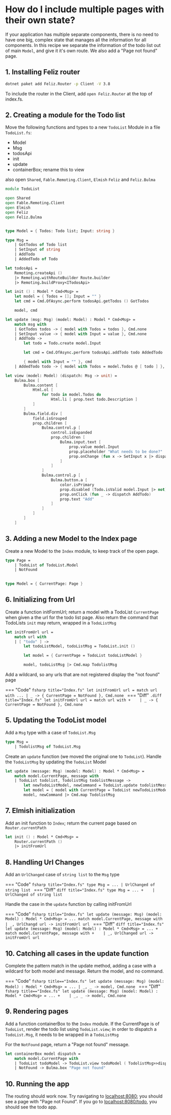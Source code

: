 ﻿# How do I include multiple pages with their own state?
If your application has multiple separate components, there is no need to have one big, complex state that manages all the information for all components. In this recipe we separate the information of the todo list out of main ```Model```, and give it it's own route. We also add a "Page not found" page.

## 1. Installing Feliz router

```bash
dotnet paket add Feliz.Router -p Client -V 3.8
```
To include the router in the Client, add `open Feliz.Router` at the top of index.fs.

## 2. Creating a module for the Todo list
Move the following functions and types to a new `TodoList` Module in a file `TodoList.fs`:
* Model
* Msg
* todosApi
* init
* update
* containerBox; rename this to view

also open `Shared`, `Fable.Remoting.Client`, `Elmish` `Feliz` and `Feliz.Bulma`

```fsharp title="TodoList.fs"
module TodoList

open Shared
open Fable.Remoting.Client
open Elmish
open Feliz
open Feliz.Bulma


type Model = { Todos: Todo list; Input: string }

type Msg =
    | GotTodos of Todo list
    | SetInput of string
    | AddTodo
    | AddedTodo of Todo

let todosApi =
    Remoting.createApi ()
    |> Remoting.withRouteBuilder Route.builder
    |> Remoting.buildProxy<ITodosApi>

let init () : Model * Cmd<Msg> =
    let model = { Todos = []; Input = "" }
    let cmd = Cmd.OfAsync.perform todosApi.getTodos () GotTodos

    model, cmd

let update (msg: Msg) (model: Model) : Model * Cmd<Msg> =
    match msg with
    | GotTodos todos -> { model with Todos = todos }, Cmd.none
    | SetInput value -> { model with Input = value }, Cmd.none
    | AddTodo ->
        let todo = Todo.create model.Input

        let cmd = Cmd.OfAsync.perform todosApi.addTodo todo AddedTodo

        { model with Input = "" }, cmd
    | AddedTodo todo -> { model with Todos = model.Todos @ [ todo ] }, Cmd.none

let view (model: Model) (dispatch: Msg -> unit) =
    Bulma.box [
        Bulma.content [
            Html.ol [
                for todo in model.Todos do
                    Html.li [ prop.text todo.Description ]
            ]
        ]
        Bulma.field.div [
            field.isGrouped
            prop.children [
                Bulma.control.p [
                    control.isExpanded
                    prop.children [
                        Bulma.input.text [
                            prop.value model.Input
                            prop.placeholder "What needs to be done?"
                            prop.onChange (fun x -> SetInput x |> dispatch)
                        ]
                    ]
                ]
                Bulma.control.p [
                    Bulma.button.a [
                        color.isPrimary
                        prop.disabled (Todo.isValid model.Input |> not)
                        prop.onClick (fun _ -> dispatch AddTodo)
                        prop.text "Add"
                    ]
                ]
            ]
        ]
    ]
```


## 3. Adding a new Model to the Index page

Create a new Model to the `Index` module, to keep track of the open page.

```fsharp title="Index.fs"
type Page =
    | TodoList of TodoList.Model
    | NotFound 

    
type Model = { CurrentPage: Page }
```


## 6. Initializing from Url

Create a function initFormUrl; return a model with a TodoList `CurrentPage` when given a the url for the todo list page. Also return the command that TodoLists `init` may return, wrapped in a `TodoListMsg`

```fsharp title="Index.fs"
let initFromUrl url =
    match url with
    | [ "todo" ] ->
        let todoListModel, todoListMsg = TodoList.init ()

        let model = { CurrentPage = TodoList todoListModel }

        model, todoListMsg |> Cmd.map TodolistMsg
```

Add a wildcard, so any urls that are not registered display the "not found" page

=== "Code"
    ```fsharp title="Index.fs"
    let initFromUrl url =
        match url with
        ...
        | _ -> { CurrentPage = NotFound }, Cmd.none
    ```
=== "Diff"
    ```.diff title="Index.fs"
     let initFromUrl url =
         match url with
    +    | _ -> { CurrentPage = NotFound }, Cmd.none
    ```

## 5. Updating the TodoList model

Add a `Msg` type with a case of `TodoList.Msg`

```fsharp title="Index.fs"
type Msg =
    | TodolistMsg of TodoList.Msg
```

Create an `update` function (we moved the original one to `TodoList`). Handle the `TodoListMsg` by updating the `TodoList` Model

```fsharp title="Index.fs"
let update (message: Msg) (model: Model) : Model * Cmd<Msg> =
    match model.CurrentPage, message with
    | TodoList todolist, TodolistMsg todolistMessage ->
        let newTodoListModel, newCommand = TodoList.update todolistMessage todolist
        let model = { model with CurrentPage = TodoList newTodoListModel }
        model, newCommand |> Cmd.map TodolistMsg
```

## 7. Elmish initialization

Add an init function to `Index`; return the current page based on `Router.currentPath`

```fsharp title="Index.fs"
let init () : Model * Cmd<Msg> =
    Router.currentPath ()
    |> initFromUrl
```


## 8. Handling Url Changes

Add an `UrlChanged` case of `string list` to the `Msg` type

=== "Code"
    ```fsharp title="Index.fs"
    type Msg =
        ...
        | UrlChanged of string list
    ```
=== "Diff"
    ```diff title="Index.fs"
     type Msg =
         ...
    +    | UrlChanged of string list
    ```

Handle the case in the `update` function by calling initFromUrl

=== "Code"
    ```fsharp title="Index.fs"
    let update (message: Msg) (model: Model) : Model * Cmd<Msg> =
        ...
        match model.CurrentPage, message with
        | _, UrlChangd url -> initFromUrl url
    ```
=== "Diff"
    ```diff title="Index.fs"
     let update (message: Msg) (model: Model) : Model * Cmd<Msg> =
         ...
    +    match model.CurrentPage, message with
    +    | _, UrlChanged url -> initFromUrl url
    ```

## 10. Catching all cases in the update function

Complete the pattern match in the update method, adding a case with a wildcard for both model and message. Return the model, and no command.

=== "Code"
    ```fsharp title=="Index.fs"
    let update (message: Msg) (model: Model) : Model * Cmd<Msg> =
        ...
        | _, _ -> model, Cmd.none
    ```
===  "Diff"
    ```fsharp title=="Index.fs"
     let update (message: Msg) (model: Model) : Model * Cmd<Msg> =
         ...
    +    | _, _ -> model, Cmd.none
    ```
## 9. Rendering pages

Add a function containerBox to the `Index` module. If the CurrentPage is of `TodoList`, render the todo list using `TodoList.view`; in order to dispatch a `TodoList.Msg`, it needs to be wrapped in a `TodoListMsg`

For the `NotFound` page, return a "Page not found" message.

```fsharp title="Index.fs"
let containerBox model dispatch =
    match model.CurrentPage with
    | TodoList todoModel -> TodoList.view todoModel ( TodolistMsg>>dispatch )
    | NotFound -> Bulma.box "Page not found"
```

## 10. Running the app

The routing should work now. Try navigating to [localhost:8080](http://localhost:8080/todo); you should see a page with "Page not Found". If you go to [localhost:8080/todo](http://localhost:8080/todo), you should see the todo app.